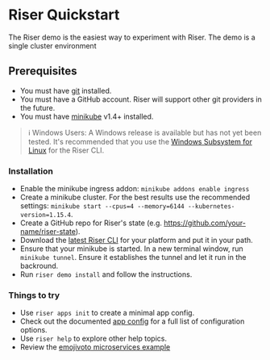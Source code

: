 # Riser Quickstart

The Riser demo is the easiest way to experiment with Riser. The demo is a single cluster environment

## Prerequisites

- You must have [git](https://git-scm.com/downloads) installed.
- You must have a GitHub account. Riser will support other git providers in the future.
- You must have [minikube](https://github.com/kubernetes/minikube) v1.4+ installed.

> :information_source: Windows Users: A Windows release is available but has not yet been tested. It's recommended that you use the [Windows Subsystem for Linux](https://docs.microsoft.com/en-us/windows/wsl/faq) for the Riser CLI.

### Installation

- Enable the minikube ingress addon: `minikube addons enable ingress`
- Create a minikube cluster. For the best results use the recommended settings: `minikube start --cpus=4 --memory=6144 --kubernetes-version=1.15.4`.
- Create a GitHub repo for Riser's state (e.g. https://github.com/your-name/riser-state).
- Download the [latest Riser CLI](https://github.com/riser-platform/riser/releases/) for your platform and put it in your path.
- Ensure that your minikube is started. In a new terminal window, run `minikube tunnel`. Ensure it establishes the tunnel and let it run in the backround.
- Run `riser demo install` and follow the instructions.

### Things to try

- Use `riser apps init` to create a minimal app config.
- Check out the documented [app config](examples/app.yaml) for a full list of configuration options.
- Use `riser help` to explore other help topics.
- Review the [emojivoto microservices example](examples/emojivoto) 



